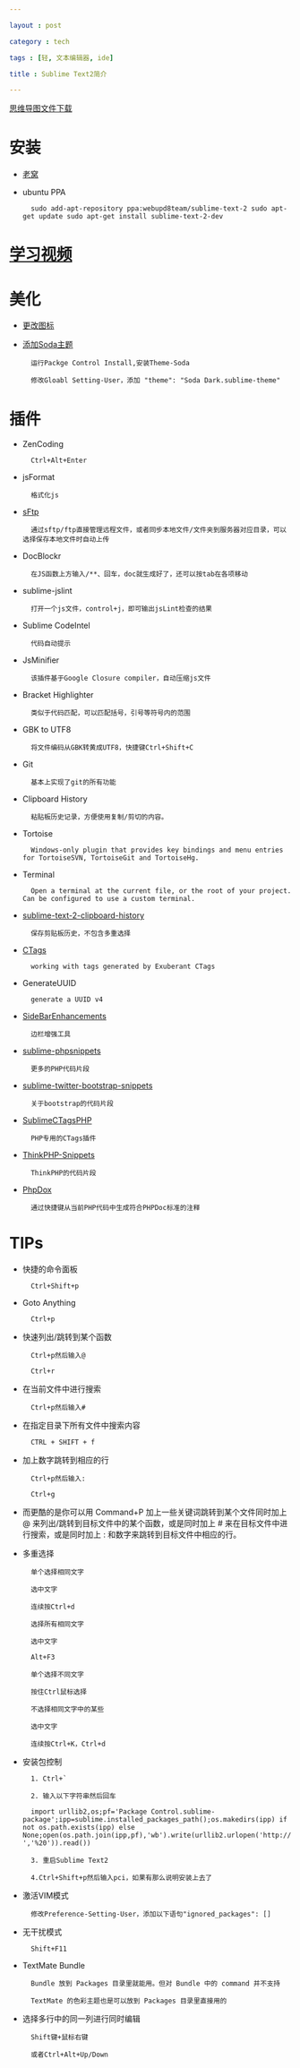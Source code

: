 ```yaml
---

layout : post

category : tech

tags : [轻, 文本编辑器, ide]

title : Sublime Text2简介

---
```


[思维导图文件下载](https://docs.google.com/open?id=0B1DrsqrLRzeIZ0gtcDNyaDY2LXM)

# 安装

- [老窝](http://www.sublimetext.com/2)

- ubuntu PPA

        sudo add-apt-repository ppa:webupd8team/sublime-text-2 sudo apt-get update sudo apt-get install sublime-text-2-dev

# [学习视频](https://tutsplus.com/course/improve-workflow-in-sublime-text-2/)

# 美化

- [更改图标](https://github.com/dmatarazzo/Sublime-Text-2-Icon)

- [添加Soda主题](https://github.com/buymeasoda/soda-theme)

        运行Packge Control Install,安装Theme-Soda

        修改Gloabl Setting-User，添加 "theme": "Soda Dark.sublime-theme"

# 插件

- ZenCoding

        Ctrl+Alt+Enter

- jsFormat

        格式化js

- [sFtp](http://wbond.net/sublime_packages/sftp)

        通过sftp/ftp直接管理远程文件，或者同步本地文件/文件夹到服务器对应目录，可以选择保存本地文件时自动上传

- DocBlockr

        在JS函数上方输入/**、回车，doc就生成好了，还可以按tab在各项移动

- sublime-jslint

        打开一个js文件，control+j，即可输出jsLint检查的结果

- Sublime CodeIntel

        代码自动提示

- JsMinifier

        该插件基于Google Closure compiler，自动压缩js文件

- Bracket Highlighter

        类似于代码匹配，可以匹配括号，引号等符号内的范围

- GBK to UTF8

        将文件编码从GBK转黄成UTF8，快捷键Ctrl+Shift+C

- Git

        基本上实现了git的所有功能

- Clipboard History

        粘贴板历史记录，方便使用复制/剪切的内容。

- Tortoise

        Windows-only plugin that provides key bindings and menu entries for TortoiseSVN, TortoiseGit and TortoiseHg.

- Terminal

        Open a terminal at the current file, or the root of your project. Can be configured to use a custom terminal.

- [sublime-text-2-clipboard-history](https://github.com/kemayo/sublime-text-2-clipboard-history)

        保存剪贴板历史，不包含多重选择

- [CTags](https://github.com/SublimeText/CTags)

        working with tags generated by Exuberant CTags

- GenerateUUID

        generate a UUID v4

- [SideBarEnhancements](https://github.com/titoBouzout/SideBarEnhancements)

        边栏增强工具

- [sublime-phpsnippets](https://github.com/stuartherbert/sublime-phpsnippets)

        更多的PHP代码片段

- [sublime-twitter-bootstrap-snippets](https://github.com/devtellect/sublime-twitter-bootstrap-snippets)

        关于bootstrap的代码片段

- [SublimeCTagsPHP](https://github.com/erichard/SublimeCTagsPHP)

        PHP专用的CTags插件

- [ThinkPHP-Snippets](https://github.com/yangweijie/ThinkPHP-Snippets)

        ThinkPHP的代码片段

- [PhpDox](https://github.com/oct8cat/sublime-phpdox)

        通过快捷键从当前PHP代码中生成符合PHPDoc标准的注释

# TIPs

- 快捷的命令面板

        Ctrl+Shift+p

- Goto Anything

        Ctrl+p

- 快速列出/跳转到某个函数

        Ctrl+p然后输入@

        Ctrl+r

- 在当前文件中进行搜索

        Ctrl+p然后输入#

- 在指定目录下所有文件中搜索内容

        CTRL + SHIFT + f

- 加上数字跳转到相应的行

        Ctrl+p然后输入:

        Ctrl+g

- 而更酷的是你可以用 Command+P 加上一些关键词跳转到某个文件同时加上 @ 来列出/跳转到目标文件中的某个函数，或是同时加上 # 来在目标文件中进行搜索，或是同时加上 : 和数字来跳转到目标文件中相应的行。

- 多重选择

        单个选择相同文字

        选中文字

        连续按Ctrl+d

        选择所有相同文字

        选中文字

        Alt+F3

        单个选择不同文字

        按住Ctrl鼠标选择

        不选择相同文字中的某些

        选中文字

        连续按Ctrl+K，Ctrl+d

- 安装包控制

        1. Ctrl+`

        2. 输入以下字符串然后回车

        import urllib2,os;pf='Package Control.sublime-package';ipp=sublime.installed_packages_path();os.makedirs(ipp) if not os.path.exists(ipp) else None;open(os.path.join(ipp,pf),'wb').write(urllib2.urlopen('http://sublime.wbond.net/'+pf.replace(' ','%20')).read())

        3. 重启Sublime Text2

        4.Ctrl+Shift+p然后输入pci，如果有那么说明安装上去了

- 激活VIM模式

        修改Preference-Setting-User，添加以下语句"ignored_packages": []

- 无干扰模式

        Shift+F11

- TextMate Bundle

        Bundle 放到 Packages 目录里就能用。但对 Bundle 中的 command 并不支持

        TextMate 的色彩主题也是可以放到 Packages 目录里直接用的

- 选择多行中的同一列进行同时编辑

        Shift键+鼠标右键

        或者Ctrl+Alt+Up/Down